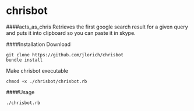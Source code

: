 chrisbot
========

####acts_as_chris
Retrieves the first google search result for a given query and puts it into clipboard so you can paste it in skype.

####Installation
Download

    git clone https://github.com/jlorich/chrisbot
    bundle install
    
Make chrisbot executable 

    chmod +x ./chrisbot/chrisbot.rb

####Usage

    ./chrisbot.rb
    
